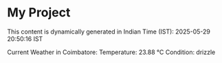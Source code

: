 # My Project

This content is dynamically generated in Indian Time (IST): 2025-05-29 20:50:16 IST


Current Weather in Coimbatore:
Temperature: 23.88 °C
Condition: drizzle
